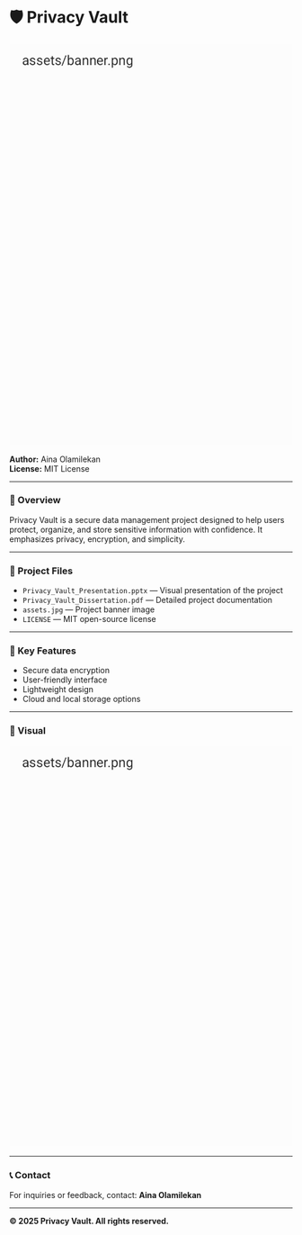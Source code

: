 # 🛡️ Privacy Vault

![Privacy Vault Banner](assets.jpg)

**Author:** Aina Olamilekan  
**License:** MIT License  

---

### 🔐 Overview  
Privacy Vault is a secure data management project designed to help users protect, organize, and store sensitive information with confidence. It emphasizes privacy, encryption, and simplicity.

---

### 📁 Project Files  
- `Privacy_Vault_Presentation.pptx` — Visual presentation of the project  
- `Privacy_Vault_Dissertation.pdf` — Detailed project documentation  
- `assets.jpg` — Project banner image  
- `LICENSE` — MIT open-source license  

---

### 🧠 Key Features  
- Secure data encryption  
- User-friendly interface  
- Lightweight design  
- Cloud and local storage options  

---

### 📸 Visual  
![Light Visual Icon](assets.jpg)

---

### 📞 Contact  
For inquiries or feedback, contact: **Aina Olamilekan**

---

**© 2025 Privacy Vault. All rights reserved.**
